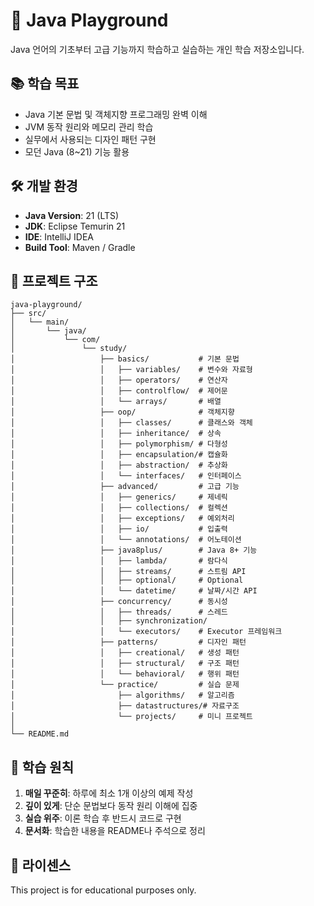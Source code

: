 # 🎯 Java Playground

Java 언어의 기초부터 고급 기능까지 학습하고 실습하는 개인 학습 저장소입니다.

## 📚 학습 목표

- Java 기본 문법 및 객체지향 프로그래밍 완벽 이해
- JVM 동작 원리와 메모리 관리 학습
- 실무에서 사용되는 디자인 패턴 구현
- 모던 Java (8~21) 기능 활용

## 🛠️ 개발 환경

- **Java Version**: 21 (LTS)
- **JDK**: Eclipse Temurin 21
- **IDE**: IntelliJ IDEA
- **Build Tool**: Maven / Gradle

## 📁 프로젝트 구조

```
java-playground/
├── src/
│   └── main/
│       └── java/
│           └── com/
│               └── study/
│                   ├── basics/           # 기본 문법
│                   │   ├── variables/    # 변수와 자료형
│                   │   ├── operators/    # 연산자
│                   │   ├── controlflow/  # 제어문
│                   │   └── arrays/       # 배열
│                   ├── oop/              # 객체지향
│                   │   ├── classes/      # 클래스와 객체
│                   │   ├── inheritance/  # 상속
│                   │   ├── polymorphism/ # 다형성
│                   │   ├── encapsulation/# 캡슐화
│                   │   ├── abstraction/  # 추상화
│                   │   └── interfaces/   # 인터페이스
│                   ├── advanced/         # 고급 기능
│                   │   ├── generics/     # 제네릭
│                   │   ├── collections/  # 컬렉션
│                   │   ├── exceptions/   # 예외처리
│                   │   ├── io/           # 입출력
│                   │   └── annotations/  # 어노테이션
│                   ├── java8plus/        # Java 8+ 기능
│                   │   ├── lambda/       # 람다식
│                   │   ├── streams/      # 스트림 API
│                   │   ├── optional/     # Optional
│                   │   └── datetime/     # 날짜/시간 API
│                   ├── concurrency/      # 동시성
│                   │   ├── threads/      # 스레드
│                   │   ├── synchronization/
│                   │   └── executors/    # Executor 프레임워크
│                   ├── patterns/         # 디자인 패턴
│                   │   ├── creational/   # 생성 패턴
│                   │   ├── structural/   # 구조 패턴
│                   │   └── behavioral/   # 행위 패턴
│                   └── practice/         # 실습 문제
│                       ├── algorithms/   # 알고리즘
│                       ├── datastructures/# 자료구조
│                       └── projects/     # 미니 프로젝트
│
└── README.md
```

## 🎯 학습 원칙

1. **매일 꾸준히**: 하루에 최소 1개 이상의 예제 작성
2. **깊이 있게**: 단순 문법보다 동작 원리 이해에 집중
3. **실습 위주**: 이론 학습 후 반드시 코드로 구현
5. **문서화**: 학습한 내용을 README나 주석으로 정리

## 📄 라이센스

This project is for educational purposes only.
